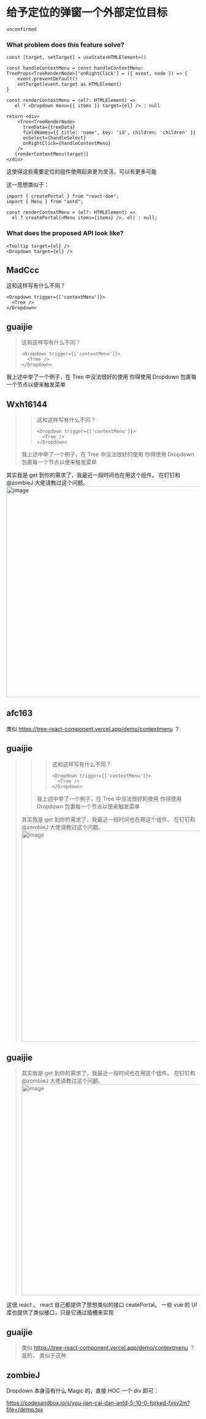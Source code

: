 # 给予定位的弹窗一个外部定位目标

`unconfirmed`

### What problem does this feature solve?

```tsx
const [target, setTarget] = useState<HTMLElement>()

const handleContextMenu = const handleContextMenu: TreeProps<TreeRenderNode>['onRightClick'] = ({ event, node }) => {
    event.preventDefault()
    setTarget(event.target as HTMLElement)
}

const renderContextMenu = (el?: HTMLElement) =>
   el ? <Dropdown menu={{ items }} target={el} /> : null

return <div>
    <Tree<TreeRenderNode>
      treeData={treeData}
      fieldNames={{ title: 'name', key: 'id', children: 'children' }}
      onSelect={handleSelect}
      onRightClick={handleContextMenu}
    />
   {renderContextMenu(target)}
</div>
```

这使得这些需要定位的组件使用起来更为灵活，可以有更多可能

这一思想类似于：

```tsx
import { createPortal } from "react-dom";
import { Menu } from "antd";

const renderContextMenu = (el?: HTMLElement) =>
  el ? createPortal(<Menu items={items} />, el) : null;
```

### What does the proposed API look like?

```tsx
<Tooltip target={el} />
<Dropdown target={el} />
```

<!-- generated by ant-design-issue-helper. DO NOT REMOVE -->

## MadCcc

这和这样写有什么不同？

```
<Dropdown trigger={['contextMenu']}>
  <Tree />
</Dropdown>
```

## guaijie

> 这和这样写有什么不同？
>
> ```
> <Dropdown trigger={['contextMenu']}>
>   <Tree />
> </Dropdown>
> ```

我上述中举了一个例子，在 Tree 中没法很好的使用
你得使用 Dropdown 包裹每一个节点以便来触发菜单

## Wxh16144

> > 这和这样写有什么不同？
> >
> > ```
> > <Dropdown trigger={['contextMenu']}>
> >   <Tree />
> > </Dropdown>
> > ```
>
> 我上述中举了一个例子，在 Tree 中没法很好的使用 你得使用 Dropdown 包裹每一个节点以便来触发菜单

其实我是 get 到你的需求了，我最近一段时间也在用这个组件。 在钉钉和 @zombieJ 大佬请教过这个问题。
<img width="550" alt="image" src="https://github.com/ant-design/ant-design/assets/32004925/73490456-b6d8-4321-9c89-bdb965df79cf">

## afc163

类似 https://tree-react-component.vercel.app/demo/contextmenu ？

## guaijie

> > > 这和这样写有什么不同？
> > >
> > > ```
> > > <Dropdown trigger={['contextMenu']}>
> > >   <Tree />
> > > </Dropdown>
> > > ```
> >
> > 我上述中举了一个例子，在 Tree 中没法很好的使用 你得使用 Dropdown 包裹每一个节点以便来触发菜单
>
> 其实我是 get 到你的需求了，我最近一段时间也在用这个组件。 在钉钉和 @zombieJ 大佬请教过这个问题。 <img alt="image" width="550" src="https://user-images.githubusercontent.com/32004925/265305487-73490456-b6d8-4321-9c89-bdb965df79cf.png">

## guaijie

> 其实我是 get 到你的需求了，我最近一段时间也在用这个组件。 在钉钉和 @zombieJ 大佬请教过这个问题。 <img alt="image" width="550" src="https://user-images.githubusercontent.com/32004925/265305487-73490456-b6d8-4321-9c89-bdb965df79cf.png">

这很 react 。 react 自己都提供了思想类似的接口 ceatePortal。 一些 vue 的 UI 库也提供了类似接口，只是它通过插槽来实现

## guaijie

> 类似 https://tree-react-component.vercel.app/demo/contextmenu ？
> 是的， 类似于这种

## zombieJ

Dropdown 本身没有什么 Magic 的，直接 HOC 一个 div 即可：

https://codesandbox.io/s/you-jian-cai-dan-antd-5-10-0-forked-fxsv2m?file=/demo.tsx
